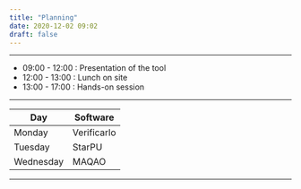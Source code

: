 ```yaml
---
title: "Planning"
date: 2020-12-02 09:02
draft: false
---
```



------

* 09:00 - 12:00 : Presentation of the tool
* 12:00 - 13:00 : Lunch on site
* 13:00 - 17:00 : Hands-on session

------


| Day       | Software    |
| ------    | ----------  |
| Monday    | Verificarlo |
| Tuesday   | StarPU      |
| Wednesday | MAQAO       |

------


